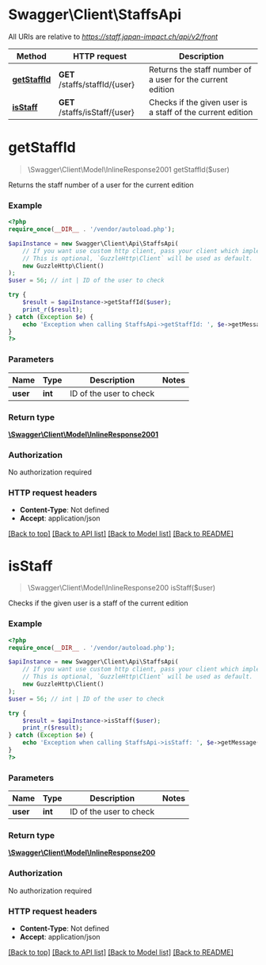 # Swagger\Client\StaffsApi

All URIs are relative to *https://staff.japan-impact.ch/api/v2/front*

Method | HTTP request | Description
------------- | ------------- | -------------
[**getStaffId**](StaffsApi.md#getStaffId) | **GET** /staffs/staffId/{user} | Returns the staff number of a user for the current edition
[**isStaff**](StaffsApi.md#isStaff) | **GET** /staffs/isStaff/{user} | Checks if the given user is a staff of the current edition


# **getStaffId**
> \Swagger\Client\Model\InlineResponse2001 getStaffId($user)

Returns the staff number of a user for the current edition



### Example
```php
<?php
require_once(__DIR__ . '/vendor/autoload.php');

$apiInstance = new Swagger\Client\Api\StaffsApi(
    // If you want use custom http client, pass your client which implements `GuzzleHttp\ClientInterface`.
    // This is optional, `GuzzleHttp\Client` will be used as default.
    new GuzzleHttp\Client()
);
$user = 56; // int | ID of the user to check

try {
    $result = $apiInstance->getStaffId($user);
    print_r($result);
} catch (Exception $e) {
    echo 'Exception when calling StaffsApi->getStaffId: ', $e->getMessage(), PHP_EOL;
}
?>
```

### Parameters

Name | Type | Description  | Notes
------------- | ------------- | ------------- | -------------
 **user** | **int**| ID of the user to check |

### Return type

[**\Swagger\Client\Model\InlineResponse2001**](../Model/InlineResponse2001.md)

### Authorization

No authorization required

### HTTP request headers

 - **Content-Type**: Not defined
 - **Accept**: application/json

[[Back to top]](#) [[Back to API list]](../../README.md#documentation-for-api-endpoints) [[Back to Model list]](../../README.md#documentation-for-models) [[Back to README]](../../README.md)

# **isStaff**
> \Swagger\Client\Model\InlineResponse200 isStaff($user)

Checks if the given user is a staff of the current edition



### Example
```php
<?php
require_once(__DIR__ . '/vendor/autoload.php');

$apiInstance = new Swagger\Client\Api\StaffsApi(
    // If you want use custom http client, pass your client which implements `GuzzleHttp\ClientInterface`.
    // This is optional, `GuzzleHttp\Client` will be used as default.
    new GuzzleHttp\Client()
);
$user = 56; // int | ID of the user to check

try {
    $result = $apiInstance->isStaff($user);
    print_r($result);
} catch (Exception $e) {
    echo 'Exception when calling StaffsApi->isStaff: ', $e->getMessage(), PHP_EOL;
}
?>
```

### Parameters

Name | Type | Description  | Notes
------------- | ------------- | ------------- | -------------
 **user** | **int**| ID of the user to check |

### Return type

[**\Swagger\Client\Model\InlineResponse200**](../Model/InlineResponse200.md)

### Authorization

No authorization required

### HTTP request headers

 - **Content-Type**: Not defined
 - **Accept**: application/json

[[Back to top]](#) [[Back to API list]](../../README.md#documentation-for-api-endpoints) [[Back to Model list]](../../README.md#documentation-for-models) [[Back to README]](../../README.md)

